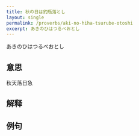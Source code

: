 ```yaml
---
title: 秋の日は釣瓶落とし
layout: single
permalink: /proverbs/aki-no-hiha-tsurube-otoshi
excerpt: あきのひはつるべおとし
---
```


あきのひはつるべおとし

## 意思

秋天落日急

## 解释

## 例句

